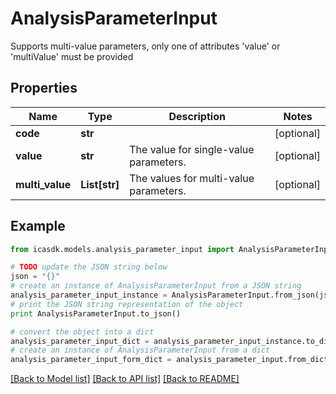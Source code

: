 # AnalysisParameterInput

Supports multi-value parameters, only one of attributes 'value' or 'multiValue' must be provided

## Properties
Name | Type | Description | Notes
------------ | ------------- | ------------- | -------------
**code** | **str** |  | [optional] 
**value** | **str** | The value for single-value parameters. | [optional] 
**multi_value** | **List[str]** | The values for multi-value parameters. | [optional] 

## Example

```python
from icasdk.models.analysis_parameter_input import AnalysisParameterInput

# TODO update the JSON string below
json = "{}"
# create an instance of AnalysisParameterInput from a JSON string
analysis_parameter_input_instance = AnalysisParameterInput.from_json(json)
# print the JSON string representation of the object
print AnalysisParameterInput.to_json()

# convert the object into a dict
analysis_parameter_input_dict = analysis_parameter_input_instance.to_dict()
# create an instance of AnalysisParameterInput from a dict
analysis_parameter_input_form_dict = analysis_parameter_input.from_dict(analysis_parameter_input_dict)
```
[[Back to Model list]](../README.md#documentation-for-models) [[Back to API list]](../README.md#documentation-for-api-endpoints) [[Back to README]](../README.md)


